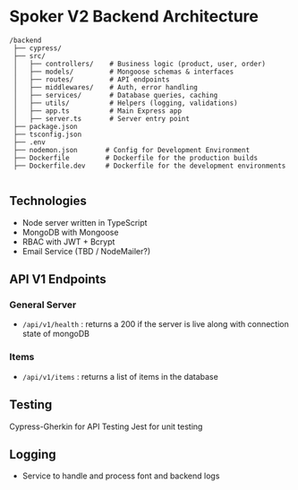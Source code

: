 # Spoker V2 Backend Architecture  

```
/backend
 ├── cypress/
 ├── src/
 │   ├── controllers/    # Business logic (product, user, order)
 │   ├── models/         # Mongoose schemas & interfaces
 │   ├── routes/         # API endpoints
 │   ├── middlewares/    # Auth, error handling
 │   ├── services/       # Database queries, caching
 │   ├── utils/          # Helpers (logging, validations)
 │   ├── app.ts          # Main Express app
 │   ├── server.ts       # Server entry point
 ├── package.json
 ├── tsconfig.json
 ├── .env 
 ├── nodemon.json       # Config for Development Environment 
 ├── Dockerfile         # Dockerfile for the production builds
 ├── Dockerfile.dev     # Dockerfile for the development environments
 
```

## Technologies
- Node server written in TypeScript
- MongoDB with Mongoose
- RBAC with JWT + Bcrypt
- Email Service (TBD / NodeMailer?)

## API V1 Endpoints
### General Server
- `/api/v1/health` : returns a 200 if the server is live along with connection state of mongoDB

### Items
- `/api/v1/items` : returns a list of items in the database

## Testing
Cypress-Gherkin for API Testing
Jest for unit testing

## Logging
- Service to handle and process font and backend logs


